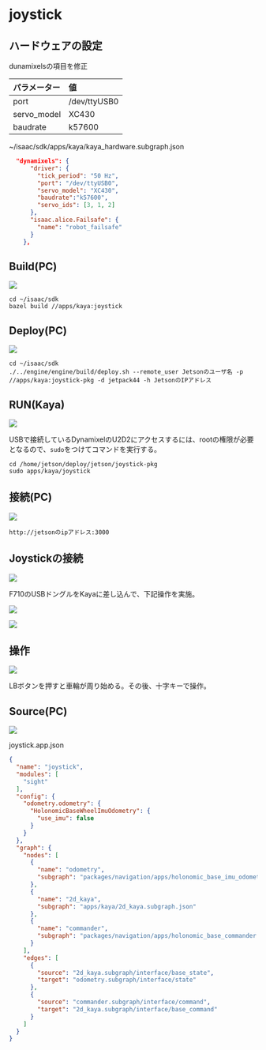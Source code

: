 # joystick

## ハードウェアの設定

dunamixelsの項目を修正

|パラメーター|値|
|:--|:--|
|port|/dev/ttyUSB0|
|servo_model|XC430|
|baudrate|k57600|


~/isaac/sdk/apps/kaya/kaya_hardware.subgraph.json
```json
  "dynamixels": {
      "driver": {
        "tick_period": "50 Hz",
        "port": "/dev/ttyUSB0",
        "servo_model": "XC430",
        "baudrate":"k57600",
        "servo_ids": [3, 1, 2]
      },
      "isaac.alice.Failsafe": {
        "name": "robot_failsafe"
      }
    },
```


## Build(PC)

![](./img/PC.png)

```console
cd ~/isaac/sdk
bazel build //apps/kaya:joystick
```

## Deploy(PC)

![](./img/PC.png)

```console
cd ~/isaac/sdk
./../engine/engine/build/deploy.sh --remote_user Jetsonのユーザ名 -p //apps/kaya:joystick-pkg -d jetpack44 -h JetsonのIPアドレス
```

## RUN(Kaya)

![](./img/kaya.png)

USBで接続しているDynamixelのU2D2にアクセスするには、rootの権限が必要となるので、`sudo`をつけてコマンドを実行する。

```console
cd /home/jetson/deploy/jetson/joystick-pkg
sudo apps/kaya/joystick
```

## 接続(PC)

![](./img/PC.png)

`http://jetsonのipアドレス:3000`

## Joystickの接続

![](./img/PC.png)

F710のUSBドングルをKayaに差し込んで、下記操作を実施。

![](./img/joystick001.jpg)

![](./img/joystick002.jpg)

## 操作

![](./img/joystick003.jpg)

LBボタンを押すと車輪が周り始める。その後、十字キーで操作。

## Source(PC)

![](./img/PC.png)

joystick.app.json
```json
{
  "name": "joystick",
  "modules": [
    "sight"
  ],
  "config": {
    "odometry.odometry": {
      "HolonomicBaseWheelImuOdometry": {
        "use_imu": false
      }
    }
  },
  "graph": {
    "nodes": [
      {
        "name": "odometry",
        "subgraph": "packages/navigation/apps/holonomic_base_imu_odometry.subgraph.json"
      },
      {
        "name": "2d_kaya",
        "subgraph": "apps/kaya/2d_kaya.subgraph.json"
      },
      {
        "name": "commander",
        "subgraph": "packages/navigation/apps/holonomic_base_commander.subgraph.json"
      }
    ],
    "edges": [
      {
        "source": "2d_kaya.subgraph/interface/base_state",
        "target": "odometry.subgraph/interface/state"
      },
      {
        "source": "commander.subgraph/interface/command",
        "target": "2d_kaya.subgraph/interface/base_command"
      }
    ]
  }
}
```